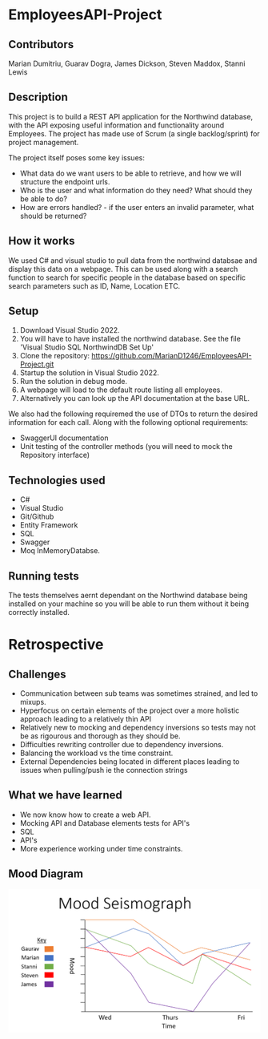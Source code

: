 # EmployeesAPI-Project

## Contributors
Marian Dumitriu, Guarav Dogra, James Dickson, Steven Maddox, Stanni Lewis
## Description
This project is to build a REST API application for the Northwind database, with the API exposing useful information and functionality around Employees. The project has made use of Scrum (a single backlog/sprint) for project management. 

The project itself poses some key issues:

* What data do we want users to be able to retrieve, and how we will structure the endpoint urls.  
* Who is the user and what information do they need? What should they be able to do?
* How are errors handled? - if the user enters an invalid parameter, what should be returned?

## How it works
We used C# and visual studio to pull data from the northwind databsae and display this data on a webpage. This can be used along with a search function to search for specific people in the database based on specific search parameters such as ID, Name, Location ETC.


## Setup 
1. Download Visual Studio 2022.
2. You will have to have installed the northwind database. See the file 'Visual Studio SQL NorthwindDB Set Up'
3. Clone the repository: https://github.com/MarianD1246/EmployeesAPI-Project.git 
4. Startup the solution in Visual Studio 2022.
5. Run the solution in debug mode.
6. A webpage will load to the default route listing all employees.
7. Alternatively you can look up the API documentation at the base URL.  

We also had the following requiremed the use of DTOs to return the desired information for each call. Along with the following optional requirements:
* SwaggerUI documentation 
* Unit testing of the controller methods (you will need to mock the Repository interface)

## Technologies used
* C#
* Visual Studio
* Git/Github
* Entity Framework
* SQL
* Swagger
* Moq InMemoryDatabse. 


## Running tests
The tests themselves aernt dependant on the Northwind database being installed on your machine so you will be able to run them without it being correctly installed.


# Retrospective
## Challenges
* Communication between sub teams was sometimes strained, and led to mixups. 
* Hyperfocus on certain elements of the project over a more holistic approach leading to a relatively thin API
* Relatively new to mocking and dependency inversions so tests may not be as rigourous and thorough as they should be.
* Difficulties rewriting controller due to dependency inversions. 
* Balancing the workload vs the time constraint.
* External Dependencies being located in different places leading to issues when pulling/push ie the connection strings
## What we have learned
* We now know how to create a web API.
* Mocking API and Database elements tests for API's
* SQL
* API's
* More experience working under time constraints.
## Mood Diagram

![Mood Seismograph](https://github.com/MarianD1246/EmployeesAPI-Project/blob/Doucmentation-Branch/MicrosoftTeams-image%20(1).png)




